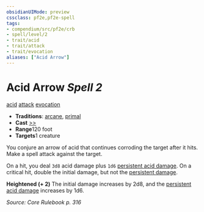 ```yaml
---
obsidianUIMode: preview
cssclass: pf2e,pf2e-spell
tags:
- compendium/src/pf2e/crb
- spell/level/2
- trait/acid
- trait/attack
- trait/evocation
aliases: ["Acid Arrow"]
---
```

# Acid Arrow *Spell 2*   
[acid](../../rules/traits/acid.md)  [attack](../../rules/traits/attack.md)  [evocation](../../rules/traits/evocation.md)  

- **Traditions**: [arcane](../../rules/traits/arcane.md), [primal](../../rules/traits/primal.md)
- **Cast** [>>](../../rules/core-rulebook/chapter-9-playing-the-game.md#Actions "Two-Action") 
- **Range**120 foot
- **Targets**1 creature

You conjure an arrow of acid that continues corroding the target after it hits. Make a spell attack against the target.

On a hit, you deal `3d8` acid damage plus `1d6` [persistent acid damage](../../rules/conditions.md#Persistent%20Damage). On a critical hit, double the initial damage, but not the [persistent damage](../../rules/conditions.md#Persistent%20Damage).

**Heightened (+ 2)** The initial damage increases by 2d8, and the [persistent acid damage](../../rules/conditions.md#Persistent%20Damage) increases by 1d6.

*Source: Core Rulebook p. 316*